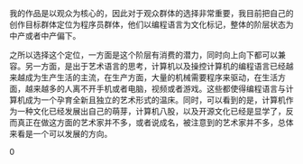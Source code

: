 我的作品是以观众为核心的，因此对于观众群体的选择非常重要，我目前把自己的创作目标群体定位为程序员群体，他们以编程语言为文化标记，整体的阶层状态为中产或者中产偏下。

之所以选择这个定位，一方面是这个阶层有消费的潜力，同时向上向下都可以兼容。另一方面，是出于艺术语言的思考，计算机以及操控计算机的编程语言已经越来越成为生产生活的主流，在生产方面，大量的机械需要程序来驱动，在生活方面，越来越多的人离不开手机或者电脑，视频或者游戏。这些都使得编程语言与计算机成为一个孕育全新且独立的艺术形式的温床。同时，可以看到的是，计算机作为一种文化已经发展出自己的萌芽，计算机八股，以及开源文化已经是显学了，反而真正在做这方面的艺术家并不多，或者说成名，被注意到的艺术家并不多，总体来看是一个可以发展的方向。

0